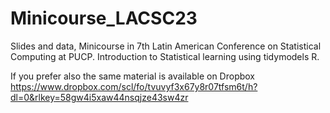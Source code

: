 # Minicourse_LACSC23

Slides and data, Minicourse in 7th Latin American Conference on Statistical Computing at PUCP. Introduction to Statistical learning using tidymodels R.


If you prefer also the same material is available on Dropbox
https://www.dropbox.com/scl/fo/tvuvyf3x67y8r07tfsm6t/h?dl=0&rlkey=58gw4i5xaw44nsqjze43sw4zr
